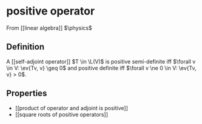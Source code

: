 # positive operator
From [[linear algebra]]
$\physics$
## Definition
A [[self-adjoint operator]] $T \in \L(V)$ is positive semi-definite iff $\forall v \in V: \ev{Tv, v} \geq 0$ and positive definite iff $\forall v \ne 0 \in V: \ev{Tv, v} > 0$.

## Properties
- [[product of operator and adjoint is positive]]
- [[square roots of positive operators]]